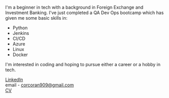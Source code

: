 I'm a beginner in tech with a background in Foreign Exchange and Investment Banking. I've just completed a QA Dev Ops bootcamp which has given me some basic skills in:
  - Python
  - Jenkins
  - CI/CD
  - Azure
  - Linux
  - Docker
 
 I'm interested in coding and hoping to pursue either a career or a hobby in tech.
 
 <a href="https://www.linkedin.com/in/michael-corcoran909/">LinkedIn</a>  
 email - corcoran909@gmail.com  
 <a href="http://www.mikescv.co.uk">CV</a>  

 
